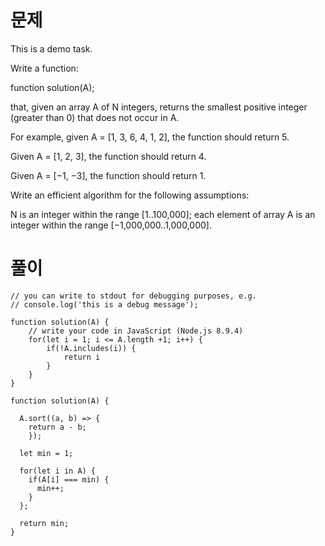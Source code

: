 # 문제

This is a demo task.

Write a function:

function solution(A);

that, given an array A of N integers, returns the smallest positive integer (greater than 0) that does not occur in A.

For example, given A = [1, 3, 6, 4, 1, 2], the function should return 5.

Given A = [1, 2, 3], the function should return 4.

Given A = [−1, −3], the function should return 1.

Write an efficient algorithm for the following assumptions:

N is an integer within the range [1..100,000];
each element of array A is an integer within the range [−1,000,000..1,000,000].

# 풀이

```
// you can write to stdout for debugging purposes, e.g.
// console.log('this is a debug message');

function solution(A) {
    // write your code in JavaScript (Node.js 8.9.4)
    for(let i = 1; i <= A.length +1; i++) {
        if(!A.includes(i)) {
            return i
        }
    }
}
```

```
function solution(A) {

  A.sort((a, b) => {
    return a - b;
    });

  let min = 1;

  for(let i in A) {
    if(A[i] === min) {
      min++;
    }
  };

  return min;
}
```
